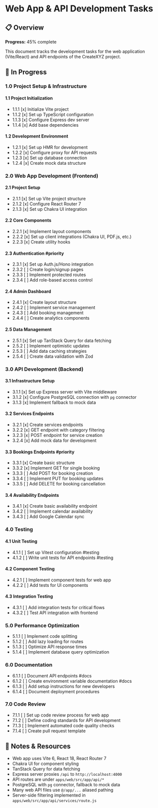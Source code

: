 # Web App & API Development Tasks

## 📋 Overview
**Progress:** 45% complete  

This document tracks the development tasks for the web application (Vite/React) and API endpoints of the CreateXYZ project.

## 🔄 In Progress

### 1.0 Project Setup & Infrastructure
#### 1.1 Project Initialization
- 1.1.1 [x] Initialize Vite project
- 1.1.2 [x] Set up TypeScript configuration
- 1.1.3 [x] Configure Express dev server
- 1.1.4 [x] Add base dependencies

#### 1.2 Development Environment
- 1.2.1 [x] Set up HMR for development
- 1.2.2 [x] Configure proxy for API requests
- 1.2.3 [x] Set up database connection
- 1.2.4 [x] Create mock data structure

### 2.0 Web App Development (Frontend)
#### 2.1 Project Setup
- 2.1.1 [x] Set up Vite project structure
- 2.1.2 [x] Configure React Router 7
- 2.1.3 [x] Set up Chakra UI integration

#### 2.2 Core Components
- 2.2.1 [x] Implement layout components
- 2.2.2 [x] Set up client integrations (Chakra UI, PDF.js, etc.)
- 2.2.3 [x] Create utility hooks

#### 2.3 Authentication #priority
- 2.3.1 [x] Set up Auth.js/Hono integration
- 2.3.2 [ ] Create login/signup pages
- 2.3.3 [ ] Implement protected routes
- 2.3.4 [ ] Add role-based access control

#### 2.4 Admin Dashboard
- 2.4.1 [x] Create layout structure
- 2.4.2 [ ] Implement service management
- 2.4.3 [ ] Add booking management
- 2.4.4 [ ] Create analytics components

#### 2.5 Data Management
- 2.5.1 [x] Set up TanStack Query for data fetching
- 2.5.2 [ ] Implement optimistic updates
- 2.5.3 [ ] Add data caching strategies
- 2.5.4 [ ] Create data validation with Zod

### 3.0 API Development (Backend)
#### 3.1 Infrastructure Setup
- 3.1.1 [x] Set up Express server with Vite middleware
- 3.1.2 [x] Configure PostgreSQL connection with `pg` connector
- 3.1.3 [x] Implement fallback to mock data

#### 3.2 Services Endpoints
- 3.2.1 [x] Create services endpoints
- 3.2.2 [x] GET endpoint with category filtering
- 3.2.3 [x] POST endpoint for service creation
- 3.2.4 [x] Add mock data for development

#### 3.3 Bookings Endpoints #priority
- 3.3.1 [x] Create basic structure
- 3.3.2 [x] Implement GET for single booking
- 3.3.3 [ ] Add POST for booking creation
- 3.3.4 [ ] Implement PUT for booking updates
- 3.3.5 [ ] Add DELETE for booking cancellation

#### 3.4 Availability Endpoints
- 3.4.1 [x] Create basic availability endpoint
- 3.4.2 [ ] Implement calendar availability
- 3.4.3 [ ] Add Google Calendar sync

### 4.0 Testing
#### 4.1 Unit Testing
- 4.1.1 [ ] Set up Vitest configuration #testing
- 4.1.2 [ ] Write unit tests for API endpoints #testing

#### 4.2 Component Testing
- 4.2.1 [ ] Implement component tests for web app
- 4.2.2 [ ] Add tests for UI components

#### 4.3 Integration Testing
- 4.3.1 [ ] Add integration tests for critical flows
- 4.3.2 [ ] Test API integration with frontend

### 5.0 Performance Optimization
- 5.1.1 [ ] Implement code splitting
- 5.1.2 [ ] Add lazy loading for routes
- 5.1.3 [ ] Optimize API response times
- 5.1.4 [ ] Implement database query optimization

### 6.0 Documentation
- 6.1.1 [ ] Document API endpoints #docs
- 6.1.2 [ ] Create environment variable documentation #docs
- 6.1.3 [ ] Add setup instructions for new developers
- 6.1.4 [ ] Document deployment procedures

### 7.0 Code Review
- 7.1.1 [ ] Set up code review process for web app
- 7.1.2 [ ] Define coding standards for API development
- 7.1.3 [ ] Implement automated code quality checks
- 7.1.4 [ ] Create pull request template

## 📌 Notes & Resources
- Web app uses Vite 6, React 18, React Router 7
- Chakra UI for component styling
- TanStack Query for data fetching
- Express server proxies `/api` to `http://localhost:4000`
- API routes are under `apps/web/src/app/api/*`
- PostgreSQL with `pg` connector, fallback to mock data
- Many web API files use `@/app/...` aliased pathing
- Server-side filtering implemented in `apps/web/src/app/api/services/route.js`